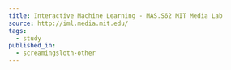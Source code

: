 ```yaml
---
title: Interactive Machine Learning - MAS.S62 MIT Media Lab
source: http://iml.media.mit.edu/
tags:
  - study
published_in:
  - screamingsloth-other
---
```

